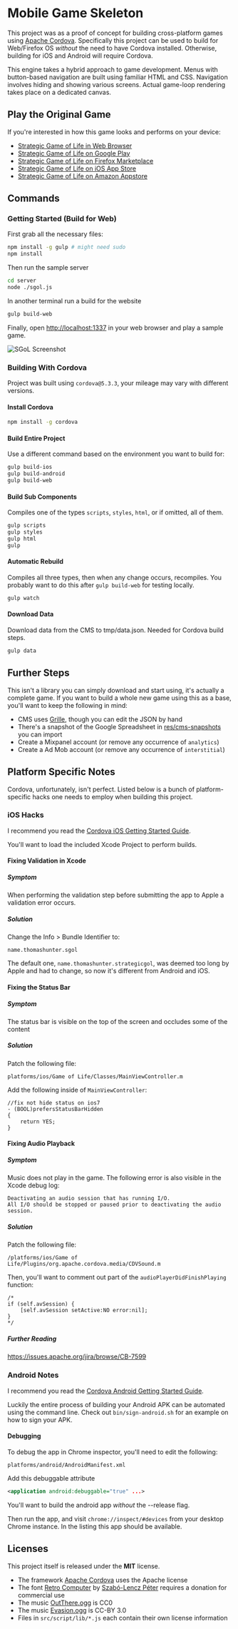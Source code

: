 # Mobile Game Skeleton

This project was as a proof of concept for building cross-platform games using <a href="https://cordova.apache.org/">Apache Cordova</a>. Specifically this project can be used to build for Web/Firefox OS _without_ the need to have Cordova installed. Otherwise, building for iOS and Android will require Cordova.

This engine takes a hybrid approach to game development. Menus with button-based navigation are built using familiar HTML and CSS. Navigation involves hiding and showing various screens. Actual game-loop rendering takes place on a dedicated canvas.


## Play the Original Game

If you're interested in how this game looks and performs on your device:

* [Strategic Game of Life in Web Browser](http://sgol.phobosrising.co)
* [Strategic Game of Life on Google Play](https://play.google.com/store/apps/details?id=name.thomashunter.strategicgol)
* [Strategic Game of Life on Firefox Marketplace](https://marketplace.firefox.com/app/strategic-gol)
* [Strategic Game of Life on iOS App Store](https://itunes.apple.com/us/app/strategic-game-of-life/id1033673016)
* [Strategic Game of Life on Amazon Appstore](http://amzn.to/1NqEtsc)


## Commands

### Getting Started (Build for Web)

First grab all the necessary files:

```bash
npm install -g gulp # might need sudo
npm install
```

Then run the sample server

```bash
cd server
node ./sgol.js
```

In another terminal run a build for the website

```bash
gulp build-web
```

Finally, open [http://localhost:1337](http://localhost:1337) in your web browser and play a sample game.

![SGoL Screenshot](./res/dev-screenshot.png?raw=true "SGoL Screenshot")

### Building With Cordova

Project was built using `cordova@5.3.3`, your mileage may vary with different versions.

#### Install Cordova

```bash
npm install -g cordova
```

#### Build Entire Project

Use a different command based on the environment you want to build for:

```bash
gulp build-ios
gulp build-android
gulp build-web
```

#### Build Sub Components

Compiles one of the types `scripts`, `styles`, `html`, or if omitted, all of them.

```bash
gulp scripts
gulp styles
gulp html
gulp
```

#### Automatic Rebuild

Compiles all three types, then when any change occurs, recompiles. You probably want to do this after `gulp build-web` for testing locally.

```bash
gulp watch
```

#### Download Data

Download data from the CMS to tmp/data.json. Needed for Cordova build steps.

```bash
gulp data
```

## Further Steps

This isn't a library you can simply download and start using, it's actually a complete game. If you want to build a whole new game using this as a base, you'll want to keep the following in mind:

 * CMS uses [Grille](https://www.npmjs.com/package/grille), though you can edit the JSON by hand
  * There's a snapshot of the Google Spreadsheet in [res/cms-snapshots](res/cms-snapshots) you can import
 * Create a Mixpanel account (or remove any occurrence of `analytics`)
 * Create a Ad Mob account (or remove any occurrence of `interstitial`)


## Platform Specific Notes

Cordova, unfortunately, isn't perfect. Listed below is a bunch of platform-specific hacks one needs to employ when building this project.

### iOS Hacks

I recommend you read the [Cordova iOS Getting Started Guide](https://cordova.apache.org/docs/en/2.5.0/guide/getting-started/ios/).

You'll want to load the included Xcode Project to perform builds.

#### Fixing Validation in Xcode

##### Symptom

When performing the validation step before submitting the app to Apple a validation error occurs.

##### Solution

Change the Info > Bundle Identifier to:

```
name.thomashunter.sgol
```

The default one, `name.thomashunter.strategicgol`, was deemed too long by Apple and had to change, so now it's different from Android and iOS.

#### Fixing the Status Bar

##### Symptom

The status bar is visible on the top of the screen and occludes some of the content

##### Solution

Patch the following file:

```
platforms/ios/Game of Life/Classes/MainViewController.m
```

Add the following inside of `MainViewController`:

```objc
//fix not hide status on ios7
- (BOOL)prefersStatusBarHidden
{
    return YES;
}
```

#### Fixing Audio Playback

##### Symptom

Music does not play in the game. The following error is also visible in the Xcode debug log:

```
Deactivating an audio session that has running I/O.
All I/O should be stopped or paused prior to deactivating the audio session.
```

##### Solution

Patch the following file:

```
/platforms/ios/Game of Life/Plugins/org.apache.cordova.media/CDVSound.m
```

Then, you'll want to comment out part of the `audioPlayerDidFinishPlaying` function:

```objc
/*
if (self.avSession) {
    [self.avSession setActive:NO error:nil];
}
*/
```

##### Further Reading

https://issues.apache.org/jira/browse/CB-7599

### Android Notes

I recommend you read the [Cordova Android Getting Started Guide](https://cordova.apache.org/docs/en/2.5.0/guide/getting-started/android/).

Luckily the entire process of building your Android APK can be automated using the command line. Check out `bin/sign-android.sh` for an example on how to sign your APK.

#### Debugging

To debug the app in Chrome inspector, you'll need to edit the following:

```
platforms/android/AndroidManifest.xml
```

Add this debuggable attribute

```xml
<application android:debuggable="true" ...>
```

You'll want to build the android app _without_ the --release flag.

Then run the app, and visit `chrome://inspect/#devices` from your desktop Chrome instance. In the listing this app should be available.


## Licenses

This project itself is released under the **MIT** license.

* The framework [Apache Cordova](https://cordova.apache.org) uses the Apache license
* The font [Retro Computer](http://www.dafont.com/retro-computer.font) by [Szabó-Lencz Péter](http://www.petyka.com) requires a donation for commercial use
* The music [OutThere.ogg](http://opengameart.org/content/space-music-out-there) is CC0
* The music [Evasion.ogg](http://opengameart.org/content/evasion) is CC-BY 3.0
* Files in `src/script/lib/*.js` each contain their own license information

